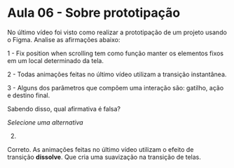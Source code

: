 # Aula 06 - Sobre prototipação

No último vídeo foi visto como realizar a prototipação de um projeto usando o Figma. Analise as afirmações abaixo:

1 - Fix position when scrolling tem como função manter os elementos fixos em um local determinado da tela.

2 - Todas animações feitas no último vídeo utilizam a transição instantânea.

3 - Alguns dos parâmetros que compõem uma interação são: gatilho, ação e destino final.

Sabendo disso, qual afirmativa é falsa?

*Selecione uma alternativa*

2.

Correto. As animações feitas no último vídeo utilizam o efeito de transição **dissolve**. Que cria uma suavização na transição de telas.